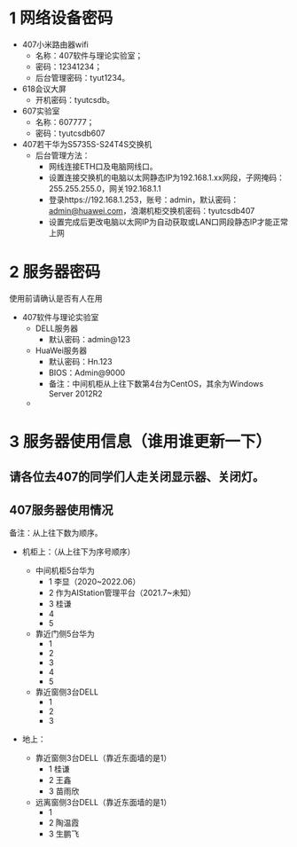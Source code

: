 # 1 网络设备密码
* 407小米路由器wifi
  * 名称：407软件与理论实验室；
  * 密码：12341234；
  * 后台管理密码：tyut1234。
* 618会议大屏
  * 开机密码：tyutcsdb。
* 607实验室
  * 名称：607777；
  * 密码：tyutcsdb607
* 407若干华为S5735S-S24T4S交换机
  * 后台管理方法：
    * 网线连接ETH口及电脑网线口。
    * 设置连接交换机的电脑以太网静态IP为192.168.1.xx网段，子网掩码：255.255.255.0，网关192.168.1.1
    * 登录https://192.168.1.253，账号：admin，默认密码：admin@huawei.com，浪潮机柜交换机密码：tyutcsdb407
    * 设置完成后更改电脑以太网IP为自动获取或LAN口网段静态IP才能正常上网
# 2 服务器密码
使用前请确认是否有人在用
* 407软件与理论实验室
  * DELL服务器
    * 默认密码：admin@123
  * HuaWei服务器
    * 默认密码：Hn.123
    * BIOS：Admin@9000
    * 备注：中间机柜从上往下数第4台为CentOS，其余为Windows Server 2012R2
  * 
# 3 服务器使用信息（谁用谁更新一下）
## 请各位去407的同学们人走关闭显示器、关闭灯。
## 407服务器使用情况
备注：从上往下数为顺序。
* 机柜上：（从上往下为序号顺序）
  * 中间机柜5台华为
    * 1 李显（2020~2022.06）
    * 2 作为AIStation管理平台（2021.7~未知）
    * 3 桂谦
    * 4
    * 5
  * 靠近门侧5台华为
    * 1
    * 2
    * 3
    * 4
    * 5
  * 靠近窗侧3台DELL
    * 1
    * 2
    * 3

* 地上：
  * 靠近窗侧3台DELL（靠近东面墙的是1）
    * 1 桂谦
    * 2 王鑫
    * 3 苗雨欣
  * 远离窗侧3台DELL（靠近东面墙的是1）
    * 1
    * 2 陶温霞
    * 3 生鹏飞
